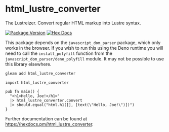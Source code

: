 # html_lustre_converter

The Lustreizer. Convert regular HTML markup into Lustre syntax.

[![Package Version](https://img.shields.io/hexpm/v/lustreizer)](https://hex.pm/packages/lustreizer)
[![Hex Docs](https://img.shields.io/badge/hex-docs-ffaff3)](https://hexdocs.pm/lustreizer/)

This package depends on the `javascript_dom_parser` package, which only works in
the browser. If you wish to run this using the Deno runtime you will need to
call the `install_polyfill` function from the `javascript_dom_parser/deno_polyfill`
module. It may not be possible to use this library elsewhere.

```sh
gleam add html_lustre_converter
```
```gleam
import html_lustre_converter

pub fn main() {
  "<h1>Hello, Joe!</h1>"
  |> html_lustre_converter.convert
  |> should.equal("html.h1([], [text(\"Hello, Joe!\")])")
}
```

Further documentation can be found at <https://hexdocs.pm/html_lustre_converter>.

